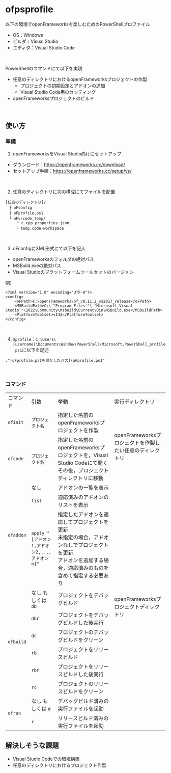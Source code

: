# ofpsprofile
以下の環境でopenFrameworksを楽しむためのPowerShellプロファイル
- OS：Windows
- ビルダ：Visual Studio
- エディタ：Visual Studio Code
<br />

PowerShellのコマンドにて以下を実現
- 任意のディレクトリにおけるopenFrameworksプロジェクトの作製
  - プロジェクトの初期設定とアドオンの追加
  - Visual Studio Code用のセッティング
- openFrameworksプロジェクトのビルド
<br />

## 使い方

### 準備
1. openFrameworksをVisual Studio向けにセットアップ
- ダウンロード：https://openframeworks.cc/download/
- セットアップ手順：https://openframeworks.cc/setup/vs/
<br />

2. 任意のディレクトリに次の構成にてファイルを配置
```
[任意のディレクトリ]/
　├ oFconfig
　├ oFprofile.ps1
　└ oFvscode_temp/
     └ c_cpp_properties.json
   　└ temp.code-workspace
```
<br />

3. oFconfigにXML形式にて以下を記入
- openFrameworksのフォルダの絶対パス
- MSBuild.exeの絶対パス
- Visual Studioのプラットフォームツールセットのバージョン

例）
```
<?xml version="1.0" encoding="UTF-8"?>
<config>
    <oFPath>C:\openFrameworks\of_v0.11.2_vs2017_release</oFPath>
    <MSBuildPath>C:\`"Program Files`"\`"Microsoft Visual Studio`"\2022\Community\Msbuild\Current\Bin\MSBuild.exe</MSBuildPath>
    <PlatformToolset>v143</PlatformToolset>
</config>
```
<br />

4. ```$profile```：```C:\Users\[username]\Documents\WindowsPowerShell\Microsoft.PowerShell_profile.ps1```に以下を記述
```
."[oFprofile.ps1を保存したパス]\oFprofile.ps1"
```
<br />

### コマンド
<table>
<tr>
    <td>コマンド</td>
    <td>引数</td>
    <td>挙動</td>
    <td>実行ディレクトリ</td>
</tr>
<tr>
    <td><code>ofinit</code></td>
    <td><code>プロジェクト名</code></td>
    <td>指定した名前のopenFrameworksプロジェクトを作製</td>
    <td rowspan="2">openFrameworksプロジェクトを作製したい任意のディレクトリ</td>
</tr>
<tr>
    <td><code>ofcode</code></td>
    <td><code>プロジェクト名</code></td>
    <td>指定した名前のopenFrameworksプロジェクトを，Visual Studio Codeにて開く<br />その後，プロジェクトディレクトリに移動</td>
</tr>
<tr>
    <td rowspan="3"><code>ofaddon</code></td>
    <td>なし</td>
    <td>アドオンの一覧を表示</td>
    <td rowspan="11">openFrameworksプロジェクトディレクトリ</td>
</tr>
<tr>
    <td><code>list</code></td>
    <td>適応済みのアドオンのリストを表示</td>
</tr>
<tr>
    <td><code>apply "[アドオン1,アドオン2,...,アドオンn]"</code></td>
    <td>指定したアドオンを適応してプロジェクトを更新<br/>未指定の場合，アドオンなしでプロジェクトを更新<br/>アドオンを追加する場合，適応済みのものを含めて指定する必要あり</td>
</tr>
<tr>
    <td rowspan="6"><code>ofbuild</code></td>
    <td>なし もしくは <code>db</code></td>
    <td>プロジェクトをデバッグビルド</td>
</tr>
<tr>
    <td><code>dbr</code></td>
    <td>プロジェクトをデバッグビルドした後実行</td>
</tr>
<tr>
    <td><code>dc</code></td>
    <td>プロジェクトのデバッグビルドをクリーン</td>
</tr>
<tr>
    <td><code>rb</code></td>
    <td>プロジェクトをリリースビルド</td>
</tr>
<tr>
    <td><code>rbr</code></td>
    <td>プロジェクトをリリースビルドした後実行</td>
</tr>
<tr>
    <td><code>rc</code></td>
    <td>プロジェクトのリリースビルドをクリーン</td>
</tr>
<tr>
    <td rowspan="2"><code>ofrun</code></td>
    <td>なし もしくは <code>d</code></td>
    <td>デバッグビルド済みの実行ファイルを起動</td>
</tr>
<tr>
    <td><code>r</code></td>
    <td>リリースビルド済みの実行ファイルを起動</td>
</tr>
</table>

## 解決しそうな課題
- Visual Studio Codeでの環境構築
- 任意のディレクトリにおけるプロジェクト作製
